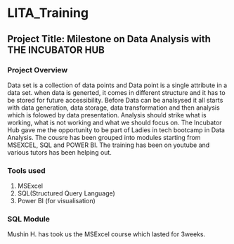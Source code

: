 # LITA_Training
## Project Title: Milestone on Data Analysis with THE INCUBATOR HUB
### Project Overview
Data set is a collection of data points and Data point is a single attribute in a data set. when data is generted, it comes in different structure and it has to be stored for future accessibility. Before Data can be analsysed it all starts with data generation, data storage, data transformation and then analysis which is folowed by data presentation. 
Analysis should strike what is working, what is not working and what we should focus on. The Incubator Hub gave me the opportunity to be part of  Ladies in tech bootcamp in Data Analysis. The cousre has been grouped into modules starting from MSEXCEL, SQL and POWER BI. The training has been on youtube and various tutors has been helping out. 

### Tools used
  1. MSExcel
  2. SQL(Structured Query Language)
  3. Power BI (for visualisation)

### SQL Module
Mushin H. has took us the MSExcel course which lasted for 3weeks. 
